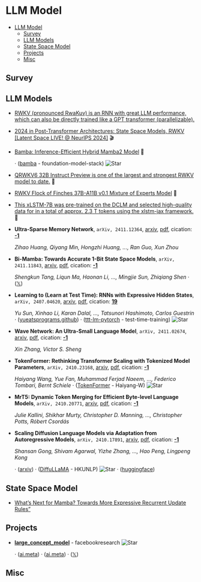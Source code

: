 # LLM Model

- [LLM Model](#llm-model) 
  - [Survey](#survey)
  - [LLM Models](#llm-models)
  - [State Space Model](#state-space-model)
  - [Projects](#projects)
  - [Misc](#misc)


## Survey


## LLM Models

- [RWKV (pronounced RwaKuv) is an RNN with great LLM performance,            which can also be directly trained like a GPT transformer            (parallelizable).](https://www.rwkv.com/) 
- [2024 in Post-Transformer Architectures: State Space Models, RWKV [Latent Space LIVE! @ NeurIPS 2024]](http://www.youtube.com/playlist?list=PLWEAb1SXhjlfG63F03R52DZXpHzVB1_5j)  :clapper: 
- [Bamba: Inference-Efficient Hybrid Mamba2 Model](https://huggingface.co/blog/bamba)  🤗 

	 · ([bamba](https://github.com/foundation-model-stack/bamba) - foundation-model-stack) ![Star](https://img.shields.io/github/stars/foundation-model-stack/bamba.svg?style=social&label=Star)
- [QRWKV6 32B Instruct Preview is one of the largest and strongest RWKV model to date.](https://huggingface.co/recursal/QRWKV6-32B-Instruct-Preview-v0.1)  🤗 
- [RWKV Flock of Finches 37B-A11B v0.1 Mixture of Experts Model](https://huggingface.co/recursal/Finch-MoE-37B-A11B-v0.1-HF)  🤗 
- [This xLSTM-7B was pre-trained on the DCLM and selected high-quality data for in a total of approx. 2.3 T tokens using the xlstm-jax framework.](https://huggingface.co/NX-AI/xLSTM-7b)  🤗 
- **Ultra-Sparse Memory Network**, `arXiv, 2411.12364`, [arxiv](http://arxiv.org/abs/2411.12364v1), [pdf](http://arxiv.org/pdf/2411.12364v1.pdf), cication: [**-1**](None) 

	 *Zihao Huang, Qiyang Min, Hongzhi Huang, ..., Ran Guo, Xun Zhou*
- **Bi-Mamba: Towards Accurate 1-Bit State Space Models**, `arXiv, 2411.11843`, [arxiv](http://arxiv.org/abs/2411.11843v1), [pdf](http://arxiv.org/pdf/2411.11843v1.pdf), cication: [**-1**](None) 

	 *Shengkun Tang, Liqun Ma, Haonan Li, ..., Mingjie Sun, Zhiqiang Shen* · ([𝕏](https://x.com/omarsar0/status/1858878654736199850))
- **Learning to (Learn at Test Time): RNNs with Expressive Hidden States**, `arXiv, 2407.04620`, [arxiv](http://arxiv.org/abs/2407.04620v2), [pdf](http://arxiv.org/pdf/2407.04620v2.pdf), cication: [**19**](https://scholar.google.com/scholar?cites=4859112994803550513&as_sdt=2005&sciodt=0,5&hl=en&oe=ASCII) 

	 *Yu Sun, Xinhao Li, Karan Dalal, ..., Tatsunori Hashimoto, Carlos Guestrin* · ([yueatsprograms.github](https://yueatsprograms.github.io/ttt/home.html)) · ([ttt-lm-pytorch](https://github.com/test-time-training/ttt-lm-pytorch) - test-time-training) ![Star](https://img.shields.io/github/stars/test-time-training/ttt-lm-pytorch.svg?style=social&label=Star)
- **Wave Network: An Ultra-Small Language Model**, `arXiv, 2411.02674`, [arxiv](http://arxiv.org/abs/2411.02674v3), [pdf](http://arxiv.org/pdf/2411.02674v3.pdf), cication: [**-1**](None) 

	 *Xin Zhang, Victor S. Sheng*
- **TokenFormer: Rethinking Transformer Scaling with Tokenized Model 
  Parameters**, `arXiv, 2410.23168`, [arxiv](http://arxiv.org/abs/2410.23168v1), [pdf](http://arxiv.org/pdf/2410.23168v1.pdf), cication: [**-1**](None)

	 *Haiyang Wang, Yue Fan, Muhammad Ferjad Naeem, ..., Federico Tombari, Bernt Schiele* · ([TokenFormer](https://github.com/Haiyang-W/TokenFormer) - Haiyang-W) ![Star](https://img.shields.io/github/stars/Haiyang-W/TokenFormer.svg?style=social&label=Star)
- **MrT5: Dynamic Token Merging for Efficient Byte-level Language Models**, `arXiv, 2410.20771`, [arxiv](http://arxiv.org/abs/2410.20771v1), [pdf](http://arxiv.org/pdf/2410.20771v1.pdf), cication: [**-1**](None) 

	 *Julie Kallini, Shikhar Murty, Christopher D. Manning, ..., Christopher Potts, Róbert Csordás*
- **Scaling Diffusion Language Models via Adaptation from Autoregressive 
  Models**, `arXiv, 2410.17891`, [arxiv](http://arxiv.org/abs/2410.17891v1), [pdf](http://arxiv.org/pdf/2410.17891v1.pdf), cication: [**-1**](None)

	 *Shansan Gong, Shivam Agarwal, Yizhe Zhang, ..., Hao Peng, Lingpeng Kong*

	 · ([arxiv](https://arxiv.org/abs/2410.17891)) · ([DiffuLLaMA](https://github.com/HKUNLP/DiffuLLaMA) - HKUNLP) ![Star](https://img.shields.io/github/stars/HKUNLP/DiffuLLaMA.svg?style=social&label=Star) · ([huggingface](https://huggingface.co/diffusionfamily))

## State Space Model

- [What’s Next for Mamba? Towards More Expressive Recurrent Update Rules”](https://sustcsonglin.github.io/) 

## Projects

- [**large_concept_model**](https://github.com/facebookresearch/large_concept_model) - facebookresearch ![Star](https://img.shields.io/github/stars/facebookresearch/large_concept_model.svg?style=social&label=Star) 

	 · ([ai.meta](https://ai.meta.com/blog/meta-fair-updates-agents-robustness-safety-architecture/)) · ([ai.meta](https://ai.meta.com/research/publications/large-concept-models-language-modeling-in-a-sentence-representation-space/)) · ([𝕏](https://x.com/melbayad/status/1867689627189952956))

## Misc